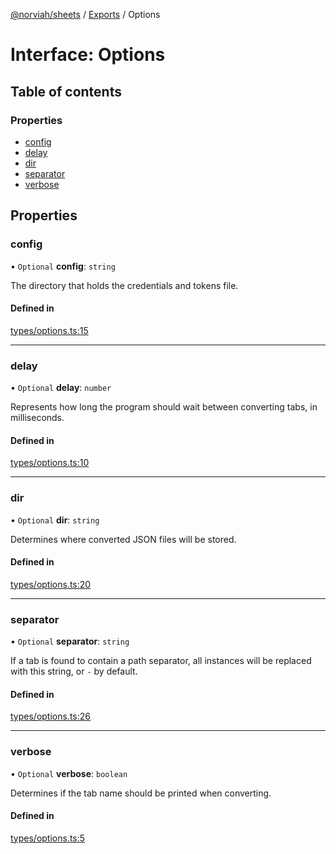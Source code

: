 [@norviah/sheets](../README.md) / [Exports](../modules.md) / Options

# Interface: Options

## Table of contents

### Properties

- [config](Options.md#config)
- [delay](Options.md#delay)
- [dir](Options.md#dir)
- [separator](Options.md#separator)
- [verbose](Options.md#verbose)

## Properties

### config

• `Optional` **config**: `string`

The directory that holds the credentials and tokens file.

#### Defined in

[types/options.ts:15](https://github.com/Norviah/sheets/blob/63eddfd/src/types/options.ts#L15)

___

### delay

• `Optional` **delay**: `number`

Represents how long the program should wait between converting tabs, in milliseconds.

#### Defined in

[types/options.ts:10](https://github.com/Norviah/sheets/blob/63eddfd/src/types/options.ts#L10)

___

### dir

• `Optional` **dir**: `string`

Determines where converted JSON files will be stored.

#### Defined in

[types/options.ts:20](https://github.com/Norviah/sheets/blob/63eddfd/src/types/options.ts#L20)

___

### separator

• `Optional` **separator**: `string`

If a tab is found to contain a path separator, all instances will be
replaced with this string, or `-` by default.

#### Defined in

[types/options.ts:26](https://github.com/Norviah/sheets/blob/63eddfd/src/types/options.ts#L26)

___

### verbose

• `Optional` **verbose**: `boolean`

Determines if the tab name should be printed when converting.

#### Defined in

[types/options.ts:5](https://github.com/Norviah/sheets/blob/63eddfd/src/types/options.ts#L5)
